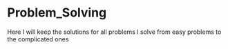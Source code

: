 # Problem_Solving

Here I will keep the solutions for all problems I solve from easy problems to the complicated ones
